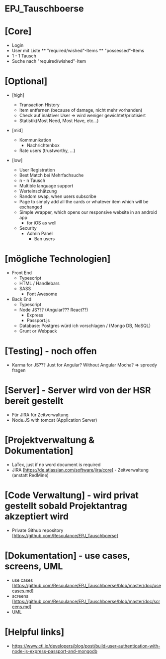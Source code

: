 # EPJ_Tauschboerse

# [Core]
* Login
* User mit Liste
** "required/wished"-Items
** "possessed"-Items
* 1 - 1 Tausch
* Suche nach "required/wished"-Item 

# [Optional]
* [high]
   * Transaction History
   * Item entfernen (because of damage, nicht mehr vorhanden)
   * Check auf inaktiver User => wird weniger gewichtet/priotisiert
   * Statistik(Most Need, Most Have, etc...)

* [mid]
   * Kommunikation
      * Nachrichtenbox
   * Rate users (trustworthy, ...)

* [low]
   * User Registration
   * Best Match bei Mehrfachsuche
   * n - n Tausch
   * Multible language support
   * Werteinschätzung
   * Random swap, when users subscribe
   * Page to simply add all the cards or whatever item which will be exchanged 
   * Simple wrapper, which opens our responsive website in an android app
      * for iOS as well
   * Security
      * Admin Panel
         * Ban users

# [mögliche Technologien]
* Front End
   * Typescript
   * HTML / Handlebars
   * SASS
      * Font Awesome
* Back End
   * Typescript
   * Node JS??? (Angular??? React??)
      * Express
      * Passport.js
   * Database: Postgres würd ich vorschlagen / (Mongo DB, NoSQL)
   * Grunt or Webpack

# [Testing] - noch offen
* Karma for JS??? Just for Angular? Without Angular Mocha? => spreedy fragen

# [Server] - Server wird von der HSR bereit gestellt
* Für JIRA für Zeitverwaltung 
* Node.JS with tomcat (Application Server)

# [Projektverwaltung & Dokumentation]
* LaTex, just if no word document is required
* JIRA [https://de.atlassian.com/software/jira/core] - Zeitverwaltung (anstatt RedMine)

# [Code Verwaltung] - wird privat gestellt sobald Projektantrag akzeptiert wird
* Private Github repository [https://github.com/Resoulance/EPJ_Tauschboerse]

# [Dokumentation] - use cases, screens, UML
* use cases [https://github.com/Resoulance/EPJ_Tauschboerse/blob/master/doc/usecases.md]
* screens [https://github.com/Resoulance/EPJ_Tauschboerse/blob/master/doc/screens.md]
* UML

# [Helpful links]
* https://www.ctl.io/developers/blog/post/build-user-authentication-with-node-js-express-passport-and-mongodb


